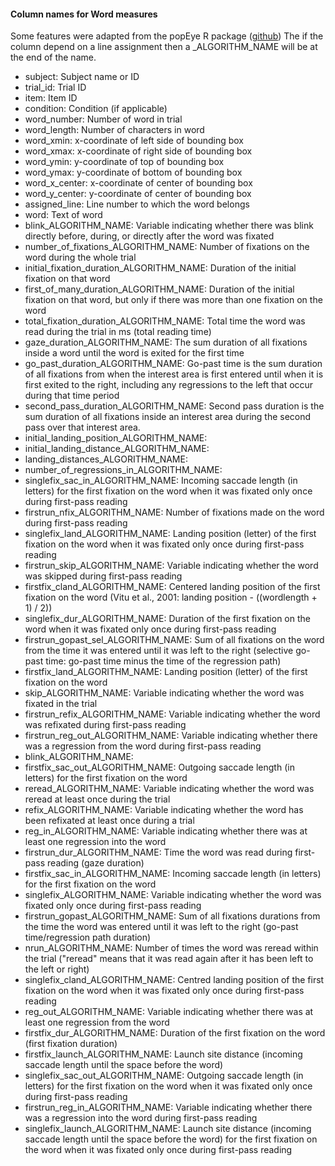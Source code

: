 #### Column names for Word measures
Some features were adapted from the popEye R package ([github](https://github.com/sascha2schroeder/popEye))
The if the column depend on a line assignment then a _ALGORITHM_NAME will be at the end of the name.

- subject: Subject name or ID
- trial_id: Trial ID
- item: Item ID
- condition: Condition (if applicable)
- word_number: Number of word in trial
- word_length: Number of characters in word
- word_xmin: x-coordinate of left side of bounding box
- word_xmax: x-coordinate of right side of bounding box
- word_ymin: y-coordinate of top of bounding box
- word_ymax: y-coordinate of bottom of bounding box
- word_x_center: x-coordinate of center of bounding box
- word_y_center: y-coordinate of center of bounding box
- assigned_line: Line number to which the word belongs
- word: Text of word
- blink_ALGORITHM_NAME: Variable indicating whether there was blink directly before, during, or directly after the word was fixated
- number_of_fixations_ALGORITHM_NAME: Number of fixations on the word during the whole trial
- initial_fixation_duration_ALGORITHM_NAME: Duration of the initial fixation on that word
- first_of_many_duration_ALGORITHM_NAME: Duration of the initial fixation on that word, but only if there was more than one fixation on the word
- total_fixation_duration_ALGORITHM_NAME: Total time the word was read during the trial in ms (total reading time)
- gaze_duration_ALGORITHM_NAME: The sum duration of all fixations inside a word until the word is exited for the first time
- go_past_duration_ALGORITHM_NAME: Go-past time is the sum duration of all fixations from when the interest area is first entered until when it is first exited to the right, including any regressions to the left that occur during that time period 
- second_pass_duration_ALGORITHM_NAME: Second pass duration is the sum duration of all fixations inside an interest area during the second pass over that interest area.
- initial_landing_position_ALGORITHM_NAME: 
- initial_landing_distance_ALGORITHM_NAME: 
- landing_distances_ALGORITHM_NAME: 
- number_of_regressions_in_ALGORITHM_NAME: 
- singlefix_sac_in_ALGORITHM_NAME: Incoming saccade length (in letters) for the first fixation on the word when it was fixated only once during first-pass reading
- firstrun_nfix_ALGORITHM_NAME: Number of fixations made on the word during first-pass reading
- singlefix_land_ALGORITHM_NAME: Landing position (letter) of the first fixation on the word when it was fixated only once during first-pass reading
- firstrun_skip_ALGORITHM_NAME: Variable indicating whether the word was skipped during first-pass reading
- firstfix_cland_ALGORITHM_NAME: Centered landing position of the first fixation on the word (Vitu et al., 2001: landing position - ((wordlength + 1) / 2))
- singlefix_dur_ALGORITHM_NAME: Duration of the first fixation on the word when it was fixated only once during first-pass reading
- firstrun_gopast_sel_ALGORITHM_NAME: Sum of all fixations on the word from the time it was entered until it was left to the right (selective go-past time: go-past time minus the time of the regression path)
- firstfix_land_ALGORITHM_NAME: Landing position (letter) of the first fixation on the word
- skip_ALGORITHM_NAME: Variable indicating whether the word was fixated in the trial
- firstrun_refix_ALGORITHM_NAME: Variable indicating whether the word was refixated during first-pass reading
- firstrun_reg_out_ALGORITHM_NAME: Variable indicating whether there was a regression from the word during first-pass reading
- blink_ALGORITHM_NAME: 
- firstfix_sac_out_ALGORITHM_NAME: Outgoing saccade length (in letters) for the first fixation on the word
- reread_ALGORITHM_NAME: Variable indicating whether the word was reread at least once during the trial
- refix_ALGORITHM_NAME: Variable indicating whether the word has been refixated at least once during a trial
- reg_in_ALGORITHM_NAME: Variable indicating whether there was at least one regression into the word 
- firstrun_dur_ALGORITHM_NAME: Time the word was read during first-pass reading (gaze duration)
- firstfix_sac_in_ALGORITHM_NAME: Incoming saccade length (in letters) for the first fixation on the word
- singlefix_ALGORITHM_NAME: Variable indicating whether the word was fixated only once during first-pass reading
- firstrun_gopast_ALGORITHM_NAME: Sum of all fixations durations from the time the word was entered until it was left to the right (go-past time/regression path duration)
- nrun_ALGORITHM_NAME: Number of times the word was reread within the trial ("reread" means that it was read again after it has been left to the left or right)
- singlefix_cland_ALGORITHM_NAME: Centred landing position of the first fixation on the word when it was fixated only once during first-pass reading
- reg_out_ALGORITHM_NAME: Variable indicating whether there was at least one regression from the word
- firstfix_dur_ALGORITHM_NAME: Duration of the first fixation on the word (first fixation duration)
- firstfix_launch_ALGORITHM_NAME: Launch site distance (incoming saccade length until the space before the word)
- singlefix_sac_out_ALGORITHM_NAME: Outgoing saccade length (in letters) for the first fixation on the word when it was fixated only once during first-pass reading
- firstrun_reg_in_ALGORITHM_NAME: Variable indicating whether there was a regression into the word during first-pass reading
- singlefix_launch_ALGORITHM_NAME: Launch site distance (incoming saccade length until the space before the word) for the first fixation on the word when it was fixated only once during first-pass reading